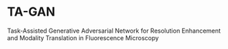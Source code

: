 # TA-GAN
Task-Assisted Generative Adversarial Network for Resolution Enhancement and Modality Translation in Fluorescence Microscopy
